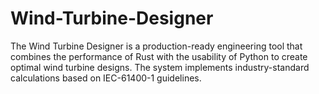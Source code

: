 # Wind-Turbine-Designer
The Wind Turbine Designer is a production-ready engineering tool that combines the performance of Rust with the usability of Python to create optimal wind turbine designs. The system implements industry-standard calculations based on IEC-61400-1 guidelines.
